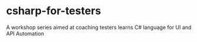 # csharp-for-testers

A workshop series aimed at coaching testers learns C# language for UI and API Automation 

